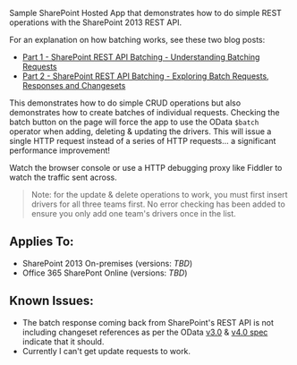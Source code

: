 Sample SharePoint Hosted App that demonstrates how to do simple REST operations with the SharePoint 2013 REST API.

For an explanation on how batching works, see these two blog posts:
- [Part 1 - SharePoint REST API Batching - Understanding Batching Requests](http://www.andrewconnell.com/blog/part-1-sharepoint-rest-api-batching-understanding-batching-requests)
- [Part 2 - SharePoint REST API Batching - Exploring Batch Requests, Responses and Changesets](http://www.andrewconnell.com/blog/part-2-sharepoint-rest-api-batching-exploring-batch-requests-responses-and-changesets)

This demonstrates how to do simple CRUD operations but also demonstrates how to create batches of individual requests. Checking the batch button on the page will force the app to use the OData `$batch` operator when adding, deleting & updating the drivers. This will issue a single HTTP request instead of a series of HTTP requests... a significant performance improvement!

Watch the browser console or use a HTTP debugging proxy like Fiddler to watch the traffic sent across.

> Note: for the update & delete operations to work, you must first insert drivers for all three teams first. No error checking has been added to ensure you only add one team's drivers once in the list.

Applies To:
-----------
- SharePoint 2013 On-premises (versions: *TBD*)
- Office 365 SharePont Online (versions: *TBD*)

Known Issues:
----
- The batch response coming back from SharePoint's REST API is not including changeset references as per the OData [v3.0](http://www.odata.org/documentation/odata-version-3-0/batch-processing/) & [v4.0 spec](http://docs.oasis-open.org/odata/odata/v4.0/errata01/os/complete/part1-protocol/odata-v4.0-errata01-os-part1-protocol-complete.html#_Toc399426860) indicate that it should.
- Currently I can't get update requests to work.